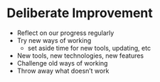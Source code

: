 # Deliberate Improvement
* Reflect on our progress regularly
* Try new ways of working
  * set aside time for new tools, updating, etc
* New tools, new technologies, new features
* Challenge old ways of working
* Throw away what doesn’t work
